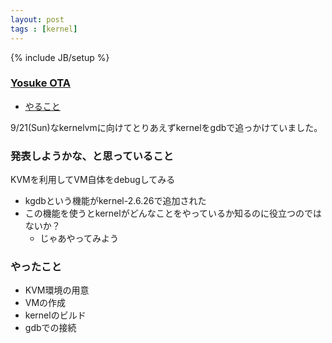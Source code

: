 ```yaml
---
layout: post
tags : [kernel]
---
```

{% include JB/setup %}

### [Yosuke OTA](https://twitter.com/y0t4)

* [やること](https://github.com/OkinawaDevOps/okinawadevops.github.com/issues/73)

9/21(Sun)なkernelvmに向けてとりあえずkernelをgdbで追っかけていました。

### 発表しようかな、と思っていること

KVMを利用してVM自体をdebugしてみる

* kgdbという機能がkernel-2.6.26で追加された
* この機能を使うとkernelがどんなことをやっているか知るのに役立つのではないか？
  * じゃあやってみよう

### やったこと

* KVM環境の用意
* VMの作成
* kernelのビルド
* gdbでの接続
